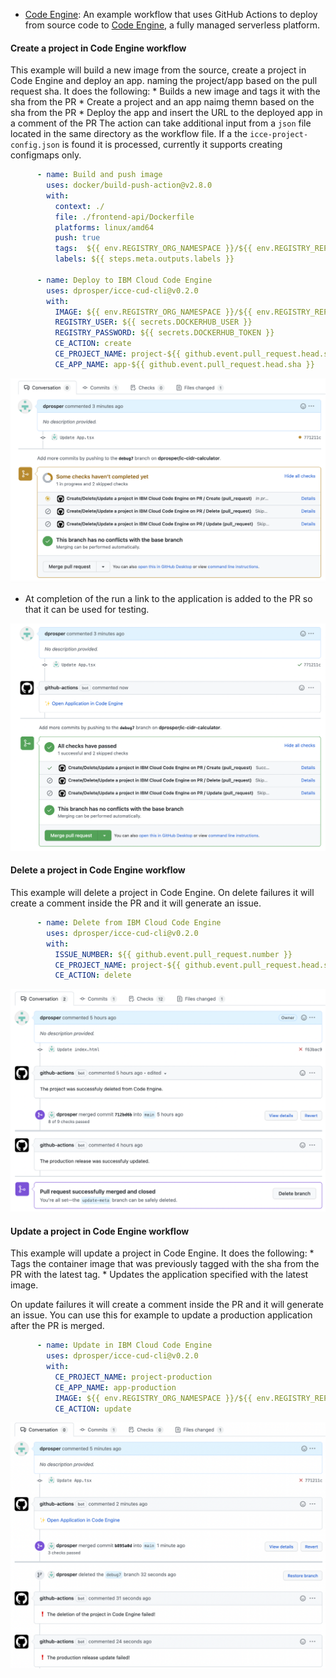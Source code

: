 

* [Code Engine](https://github.com/dprosper/cidr-calculator/tree/main/.github/workflows): An example workflow that uses GitHub Actions to deploy from source
code to [Code Engine](https://cloud.ibm.com/codeengine), a fully managed serverless platform.


#### Create a project in Code Engine workflow

This example will build a new image from the source, create a project in Code Engine and deploy an app.   naming the project/app based on the pull request sha. It does the following:
    * Builds a new image and tags it with the sha from the PR
    * Create a project and an app naimg themn based on the sha from the PR
    * Deploy the app and insert the URL to the deployed app in a comment of the PR
The action can take additional input from a `json` file located in the same directory as the workflow file.  If a the `icce-project-config.json` is found it is processed, currently it supports creating configmaps only.  

```yml
      - name: Build and push image
        uses: docker/build-push-action@v2.8.0
        with:
          context: ./
          file: ./frontend-api/Dockerfile
          platforms: linux/amd64
          push: true
          tags:  ${{ env.REGISTRY_ORG_NAMESPACE }}/${{ env.REGISTRY_REPOSITORY }}:${{ github.event.pull_request.head.sha }}
          labels: ${{ steps.meta.outputs.labels }}

      - name: Deploy to IBM Cloud Code Engine
        uses: dprosper/icce-cud-cli@v0.2.0
        with:
          IMAGE: ${{ env.REGISTRY_ORG_NAMESPACE }}/${{ env.REGISTRY_REPOSITORY }}:${{ github.event.pull_request.head.sha }}
          REGISTRY_USER: ${{ secrets.DOCKERHUB_USER }}
          REGISTRY_PASSWORD: ${{ secrets.DOCKERHUB_TOKEN }}
          CE_ACTION: create
          CE_PROJECT_NAME: project-${{ github.event.pull_request.head.sha }}
          CE_APP_NAME: app-${{ github.event.pull_request.head.sha }}
```

![](./assets/icce-cud-create-running.png)


- At completion of the run a link to the application is added to the PR so that it can be used for testing.

![](./assets/icce-cud-create-success.png)



#### Delete a project in Code Engine workflow

This example will delete a project in Code Engine.  On delete failures it will create a comment inside the PR and it will generate an issue.  

```yml
      - name: Delete from IBM Cloud Code Engine
        uses: dprosper/icce-cud-cli@v0.2.0
        with:
          ISSUE_NUMBER: ${{ github.event.pull_request.number }}
          CE_PROJECT_NAME: project-${{ github.event.pull_request.head.sha }}
          CE_ACTION: delete
```
![](./assets/icce-cud-delete-update-success.png)


#### Update a project in Code Engine workflow

This example will update a project in Code Engine.  It does the following: 
    * Tags the container image that was previously tagged with the sha from the PR with the latest tag. 
    * Updates the application specified with the latest image. 

On update failures it will create a comment inside the PR and it will generate an issue. You can use this for example to update a production application after the PR is merged. 

```yml
      - name: Update in IBM Cloud Code Engine
        uses: dprosper/icce-cud-cli@v0.2.0
        with:
          CE_PROJECT_NAME: project-production
          CE_APP_NAME: app-production
          IMAGE: ${{ env.REGISTRY_ORG_NAMESPACE }}/${{ env.REGISTRY_REPOSITORY }}:latest
          CE_ACTION: update
```

![](./assets/icce-cud-delete-update-failed.png)
